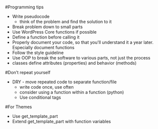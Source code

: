 #Programming tips

- Write pseudocode
	- think of the problem and find the solution to it
- Break problem down to small parts
- Use WordPress Core functions if possible
- Define a function before calling it
- Properly document your code, so that you'll understand it a year later. Especially document functions
- Follow the style guideline
- Use OOP to break the software to various parts, not just the process
- classes define attributes (properties) and behavior (methods)

#Don’t repeat yourself
- DRY - move repeated code to separate function/file
	- write code once, use often
	- consider using a function within a function (python)
	- Use conditional tags

#For Themes
- Use get_template_part
- Extend get_template_part with function variables
